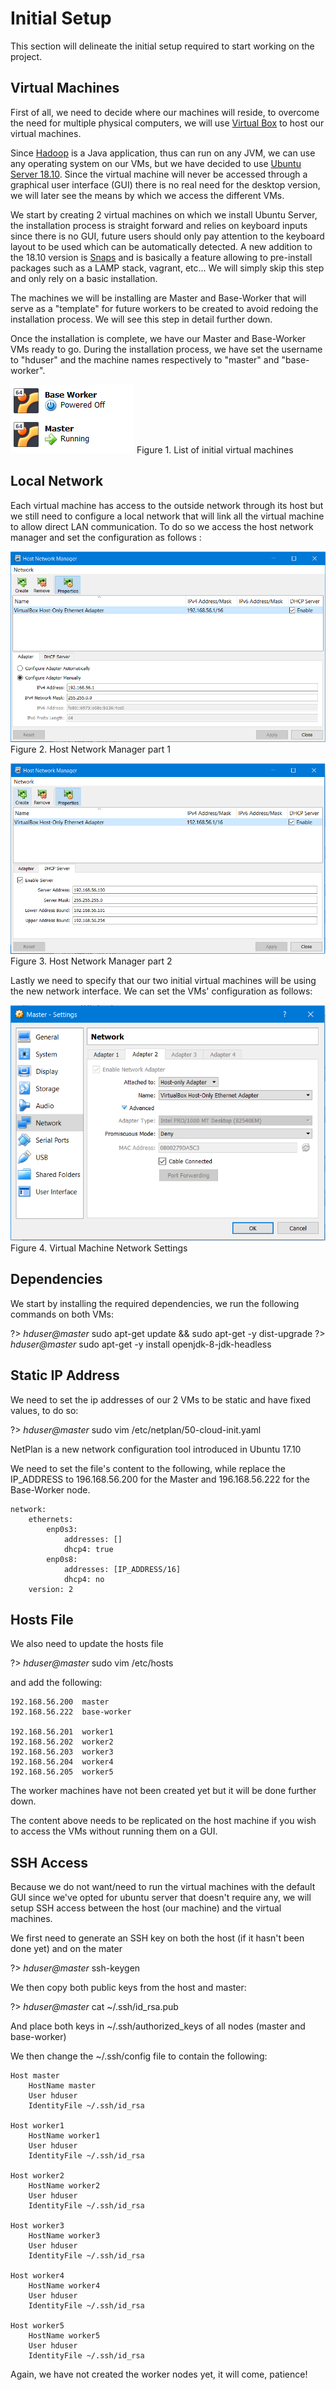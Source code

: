 # Initial Setup

This section will delineate the initial setup required to start working on the project.

## Virtual Machines

First of all, we need to decide where our machines will reside, to overcome the need for multiple physical computers, we will use [Virtual Box](https://www.virtualbox.org/) to host our virtual machines.

Since [Hadoop](https://hadoop.apache.org/) is a Java application, thus can run on any JVM, we can use any operating system on our VMs, but we have decided to use [Ubuntu Server 18.10](https://wiki.ubuntu.com/CosmicCuttlefish/ReleaseNotes). Since the virtual machine will never be accessed through a graphical user interface (GUI) there is no real need for the desktop version, we will later see the means by which we access the different VMs.

We start by creating 2 virtual machines on which we install Ubuntu Server, the installation process is straight forward and relies on keyboard inputs since there is no GUI, future users should only pay attention to the keyboard layout to be used which can be automatically detected. A new addition to the 18.10 version is [Snaps](https://tutorials.ubuntu.com/tutorial/basic-snap-usage#0) and is basically a feature allowing to pre-install packages such as a LAMP stack, vagrant, etc... We will simply skip this step and only rely on a basic installation.

The machines we will be installing are Master and Base-Worker that will serve as a "template" for future workers to be created to avoid redoing the installation process. We will see this step in detail further down.

Once the installation is complete, we have our Master and Base-Worker VMs ready to go. During the installation process, we have set the username to "hduser" and the machine names respectively to "master" and "base-worker".


![alt text](_images/initial-vms-list.png)
<span class="caption">Figure 1. List of initial virtual machines</span>

## Local Network

Each virtual machine has access to the outside network through its host but we still need to configure a local network that will link all the virtual machine to allow direct LAN communication. To do so we access the host network manager and set the configuration as follows :

![alt text](_images/host-net-1.png)
<span class="caption">Figure 2. Host Network Manager part 1</span>

![alt text](_images/host-net-2.png)
<span class="caption">Figure 3. Host Network Manager part 2</span>

Lastly we need to specify that our two initial virtual machines will be using the new network interface. We can set the VMs' configuration as follows:

![alt text](_images/vm-net-settings.png)
<span class="caption">Figure 4. Virtual Machine Network Settings</span>

## Dependencies

We start by installing the required dependencies, we run the following commands on both VMs:

?> _hduser@master_ sudo apt-get update && sudo apt-get -y dist-upgrade
?> _hduser@master_ sudo apt-get -y install openjdk-8-jdk-headless

## Static IP Address

We need to set the ip addresses of our 2 VMs to be static and have fixed values, to do so:

?> _hduser@master_ sudo vim /etc/netplan/50-cloud-init.yaml

NetPlan is a new network configuration tool introduced in Ubuntu 17.10

We need to set the file's content to the following, while replace the IP_ADDRESS to 196.168.56.200 for the Master and 196.168.56.222 for the Base-Worker node.

```
network:
    ethernets:
        enp0s3:
            addresses: []
            dhcp4: true
        enp0s8:
            addresses: [IP_ADDRESS/16]
            dhcp4: no
    version: 2
```

## Hosts File

We also need to update the hosts file

?> _hduser@master_ sudo vim /etc/hosts

and add the following:

```
192.168.56.200	master
192.168.56.222	base-worker

192.168.56.201	worker1
192.168.56.202	worker2
192.168.56.203	worker3
192.168.56.204	worker4
192.168.56.205	worker5
```

The worker machines have not been created yet but it will be done further down.

The content above needs to be replicated on the host machine if you wish to access the VMs without running them on a GUI.

## SSH Access

Because we do not want/need to run the virtual machines with the default GUI since we've opted for ubuntu server that doesn't require any, we will setup SSH access between the host (our machine) and the virtual machines.

We first need to generate an SSH key on both the host (if it hasn't been done yet) and on the mater

?> _hduser@master_ ssh-keygen

We then copy both public keys from the host and master:

?> _hduser@master_ cat ~/.ssh/id_rsa.pub

And place both keys in ~/.ssh/authorized_keys of all nodes (master and base-worker) 

We then change the ~/.ssh/config file to contain the following:

```
Host master
    HostName master
    User hduser
    IdentityFile ~/.ssh/id_rsa

Host worker1
    HostName worker1
    User hduser
    IdentityFile ~/.ssh/id_rsa

Host worker2
    HostName worker2
    User hduser
    IdentityFile ~/.ssh/id_rsa

Host worker3
    HostName worker3
    User hduser
    IdentityFile ~/.ssh/id_rsa

Host worker4
    HostName worker4
    User hduser
    IdentityFile ~/.ssh/id_rsa

Host worker5
    HostName worker5
    User hduser
    IdentityFile ~/.ssh/id_rsa
```

Again, we have not created the worker nodes yet, it will come, patience!